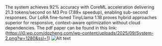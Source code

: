 The system achieves 92% accuracy with CoreML acceleration delivering 21.3 tokens/second on M3 Pro (7.89× speedup), enabling sub-second responses. Our LoRA fine-tuned TinyLlama 1.1B proves hybrid approaches superior for responsive, context-aware optimization without cloud dependencies. The pdf paper can be found in this link:(https://i0.wp.com/dqzheng.com/wp-content/uploads/2025/09/System-2.png?w=1280&ssl=1)
![Alt text](https://i0.wp.com/dqzheng.com/wp-content/uploads/2025/09/System-2.png?w=1280&ssl=1)
